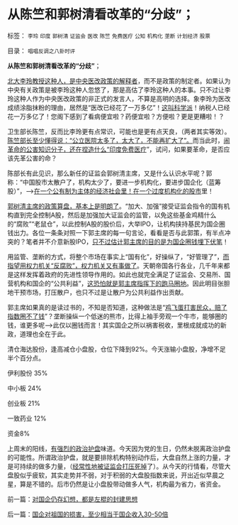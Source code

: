# 从陈竺和郭树清看改革的“分歧”；

标签： `李玲` `印度` `郭树清` `证监会` `医改` `陈竺` `免费医疗` `公知` `机构化` `垄断` `计划经济` `股票` 

目录： `唱唱反调之八卦时评`

**从陈竺和郭树清看改革的“分歧”**；



[北大李玲教授这种人，是中央医改政策的解释者](../../../2007/11/24/评李玲医改：混乱的政府责任，混淆的行业角色.md)，而不是政策的制定者。如果认为中央有关政策是被李玲这种人忽悠了，那是高估了李玲这种人的本事。只不过让李玲这种人作为中央医改政策的非正式的发言人，不算是高明的选择。象李玲为医改成绩涂脂抹粉的理由，居然是“医改已经花了一万多亿”！[这叫科学派](../../../2012/6/30/科学派是两百年来“政府干预论”的政治哲学.md)！纳税人已经花一万多亿了！您阁下感到了看病便宜啦？药便宜啦？方便啦？更是更糟啦！？

卫生部长陈竺，反而比李玲更有点常识，可能也是更有点天良，（两者其实等效）。[陈竺部长至少懂得说：“公立医院太多了，太大了，不能再扩大了”。](../../../2010/7/14/公费医疗和公立医疗是医改巨障.md)而当此时，[闹革命的公害知识分子，还在捏造什么“印度免费医疗](../../../2012/5/3/“绝对真实”的“细节理性主义”制造谣言.md)”，试问，如果要革命，是否应该先革公害的命？

陈部长有此见识，那么新任的证监会郭树清主席，又是什么认识水平呢？郭称：“中国股市太散户了，机构太少了，要进一步机构化，要进步国企化（蓝筹股）”，——>[在一个公有制为主体的经济社会里！在一个过度机构化的股市](../../../2012/4/24/强盗逻辑正在制造空前的金融危机和经济危机.md)里！

[郭树清主席的政策算盘，基本上是明朗了](../../../2012/6/6/黄宗羲定律：行政的边际和基层部门的自利.md)。“加大、加强”接受证监会指令的国有机构直到完全控制A股，然后是加强加大证监会的监管，以免这些基金鸡精什么的“腐败”“老鼠仓”，以此控制A股的股价后，大举IPO，让机构挟持基民为国企圈钱出力。各位一条条对照一下郭主席的每一句言论，看看是否与此郭策，有半点冲突的？笔者并不介意新股IPO，[只不过估计郭主席的目的是为国企圈钱埋下伏笔](../../../2012/5/7/证监会可以“挽国企将倾之大厦”吗？.md)！

用监管、垄断的方式，将整个市场在事实上“国有化”，好操纵了，“好管理了”，[而指望用权力机关“反腐败”，权力机关又有事做了](../../../2010/3/1/讲民主的反腐败，从何说起？.md)。天朝帝国各行各业，几千年来都是这样发挥着政府的先进性领导作用的。如此也就完全满足了证监会、交易所、国营机构和国企的“公共利益”，[这恐怕就是郭主席指挥下的跑马圈地](../../../2012/6/7/国有垄断利益集团借改革为名“跑马圈地”.md)。因此明目张胆地干预市场，打压散户，也只不过是让散户为公共利益作出贡献。

郭主席如果真的是读过书的，不知是否知道，这种做法是“[鸡飞蛋打害民众，赔了指数圈不了钱](../../../2012/5/15/万一出现改革旗号下的国进民退，您有思想准备吗？.md)”？垄断操纵一个低迷的熊市，比得上袖手旁观一个牛市，能够圈的钱，谁更多呢——>此仅以圈钱而言！其实国企之所以祸害税收，里根成就成功的新政，道理也全在于此。

清仓海达股份，逢高减仓小盘股，仓位下降到92%。今天涨输小盘股，净增不足半个百分点。

伊利股份 35%

中小板 24%

创业板 21%

一致药业 12%

资金8%

上周末的阳线，[有强烈的政治护盘](../../../2012/6/29/今天护盘的政治性味道，过于浓厚.md)味道。今天因为党的生日，仍然未脱离政治护盘的可能性。所谓政治护盘，就是要排除机构特别动作后，大盘自然上涨的力量，才是可持续的做多力量，（[经常性地被证监会打压死掉](../../../2012/1/5/股市锚定实体经济，股市的炒作有益无害.md)了）。从今天的行情看，尽管大盘股似乎疲软，其实走势并不弱，对于积弱的大盘股指数来说，开出近似早晨之星，算是不错的。后市仍然是让小盘股带动做多人气，机构最为省力，省资金。



前一篇：[对国企仍存幻想，都是左棍的封建思想](../../../2012/7/2/对国企仍存幻想，都是左棍的封建思想.md)

后一篇：[国企对祖国的损害，至少相当于国企收入30-50倍](../../../2012/7/3/国企对祖国的损害，至少相当于国企收入30-50倍.md)